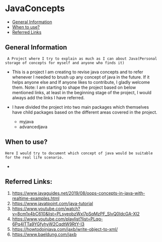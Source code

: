 # JavaConcepts

* [General Information](#general-information)
* [When to use?](#when-to-use?)
* [Referred Links](#referred-links)

## General Information
```
 A Project where I try to explain as much as I can about Java(Personal storage of concepts for myself and anyone who finds it)
```

* This is a project I am creating to revise java concepts and to refer whenever I needed to brush up any concept of java in the future. 
    If it helps anyone else and If anyone likes to contribute, I gladly welcome them.
    Note: I am starting to shape the project based on below mentioned links, at least in the beginning stage of the project, I would always add the links I have referred. 

* I have divided the project into two main packages which themselves have child packages based on the different areas covered in the project.
    * myjava
    * advancedjava

## When to use?
```
Here I would try to document which concept of java would be suitable for the real life scenario.
```
* 


## Referred Links:

1. https://www.javaguides.net/2019/08/oops-concepts-in-java-with-realtime-examples.html
2. https://www.javatpoint.com/java-tutorial
3. https://www.youtube.com/watch?v=8cm1x4bC610&list=PLsyeobzWxl7pSqMzPF_SlvQ0IdcGA-XI2
4. https://www.youtube.com/playlist?list=PLqq-6Pq4lTTa9YGfyhyW2CqdtW9RtY-I3
5. https://howtodoinjava.com/jaxb/write-object-to-xml/
6. https://www.baeldung.com/jaxb
